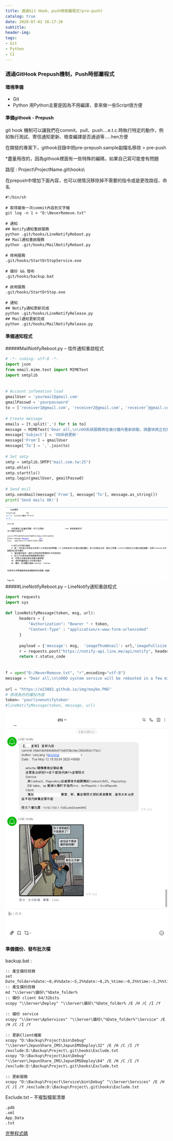 ```yaml
---
title: 透過Git Hook，push時部屬程式(pre-push)
catalog: true
date: 2020-07-02 16:17:26
subtitle:
header-img:
tags:
- Git
- Python
- CI
---
```


### 透過GitHook Prepush機制，Push時部屬程式
#### 環境準備
- Git
- Python
用Python主要是因為不用編譯，拿來做一些Script很方便

#### 準備githook - Prepush
git hook 機制可以讓我們在commit、pull、push….e.t.c.時執行特定的動作，例如執行測試、寄信通知更新、檢查編譯是否通過等…..hen方便

在開發的專案下，githook目錄中把pre-prepush.sample副檔名移除 > pre-push

*盡量用改的，因為githook裡面有一些特殊的編碼，如果自己寫可能會有問題

路徑 : Project\ProjectName.git\hooks\

在prepush中增加下面內容，也可以視情況移除掉不需要的指令或是更改路徑、命名

```batch
#!/bin/sh

# 取得最後一次commit內容到文字檔
git log -n 1 > "D:\NeverRemove.txt"

# 通知
## Notify通知重啟服務
python .git/hooks/LineNotifyReboot.py
## Mail通知重啟服務
python .git/hooks/MailNotifyReboot.py

# 停用服務
.git/hooks/StartOrStopService.exe

# 備份 && 發布
.git/hooks/backup.bat

# 啟用服務
.git/hooks/StartOrStop.exe

# 通知
## Notify通知更新完成
python .git/hooks/LineNotifyRelease.py
## Mail通知更新完成
python .git/hooks/MailNotifyRelease.py
```

#### 準備通知程式
#####MailNotifyReboot.py – 信件通知重啟程式
```python
# -*- coding: utf-8 -*-
import json
from email.mime.text import MIMEText
import smtplib


# Account infomation load
gmailUser = 'yourmail@gmail.com'
gmailPasswd = 'yourpassword'
to = ['receiver1@gmail.com', 'receiver2@gmail.com', 'receiverˇ@gmail.com']

# Create message
emails = [t.split(',') for t in to]
message = MIMEText('Dear all,\n\nOO系統服務將在幾分鐘內重新啟動，請盡快將正在操作的資料儲存避免資料遺失。\n如果有任何問題需要協助請隨時與我聯繫，感謝 !\n\nRegards,\n', 'plain', 'utf-8')
message['Subject'] = 'OO系統更新'
message['From'] = gmailUser
message['To'] = ','.join(to)

# Set smtp
smtp = smtplib.SMTP("mail.com.tw:25")
smtp.ehlo()
smtp.starttls()
smtp.login(gmailUser, gmailPasswd)

# Send msil
smtp.sendmail(message['From'], message['To'], message.as_string())
print('Send mails OK!')
```
![Mail Notify](透過Git-Hook，push時部屬程式-pre-push\Mail.png)
#####LineNotifyReboot.py – LineNotify通知重啟程式
```python
import requests
import sys

def lineNotifyMessage(token, msg, url):
      headers = {
          "Authorization": "Bearer " + token, 
          "Content-Type" : "application/x-www-form-urlencoded"
      }
	
      payload = {'message': msg,  'imageThumbnail': url,'imageFullsize': url}
      r = requests.post("https://notify-api.line.me/api/notify", headers = headers, params = payload)
      return r.status_code
	

f = open("D:/NeverRemove.txt", "r",encoding="utf-8")
message = "Dear all,\n\nOOO system service will be rebooted in a few minutes, please save important data to avoid data loss.\nIf you have any questions, please feel free to contact me, thank you!\n\n128 Leo\n\nRegards,\n"

url = "https://e23882.github.io/img/maybe.PNG"
# 修改為你的權杖內容
token= 'yourlinenotifytoken'
#lineNotifyMessage(token, message, url)
```
![Mail Notify](透過Git-Hook，push時部屬程式-pre-push\Line.png)

#### 準備備份、發布批次檔
backup.bat :
```batch
:: 產生備份目錄
set Date_folder=%date:~0,4%%date:~5,2%%date:~8,2%_%time:~0,2%%time:~3,2%%time:~6,2%
:: 產生備份目錄
md "\\Server\備份\"%Date_folder%
:: 備份 client 64/32bits
xcopy "\\Server\Deploy" "\\Server\備份\"%Date_folder% /E /H /C /I /Y

:: 備份 service
xcopy "\\Server\ApServices" "\\Server\備份\"%Date_folder%"\Service" /E /H /C /I /Y

:: 更新Client檔案
xcopy "D:\Backup\Project\bin\Debug" "\\Server\JepunShare_IMS\JepunIMSDeploy\32" /E /H /C /I /Y /exclude:D:\Backup\Project\.git\hooks\Exclude.txt
xcopy "D:\Backup\Project\bin\Debug" "\\Server\JepunShare_IMS\JepunIMSDeploy\64" /E /H /C /I /Y /exclude:D:\Backup\Project\.git\hooks\Exclude.txt

:: 更新服務
xcopy "D:\Backup\Project\Service\bin\Debug" "\\Server\Services" /E /H /C /I /Y /exclude:D:\Backup\Project\.git\hooks\Exclude.txt
```
Exclude.txt – 不複製檔案清單
```
.pdb
.xml
App_Data
.txt
```

[完整程式碼](https://github.com/e23882/GitHook/tree/master/Depoly)